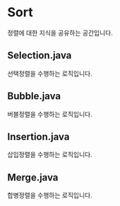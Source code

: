 # Sort

정렬에 대한 지식을 공유하는 공간입니다.

## Selection.java

선택정렬을 수행하는 로직입니다.

## Bubble.java

버블정렬을 수행하는 로직입니다.

## Insertion.java

삽입정렬을 수행하는 로직입니다.

## Merge.java

합병정렬을 수행하는 로직입니다.